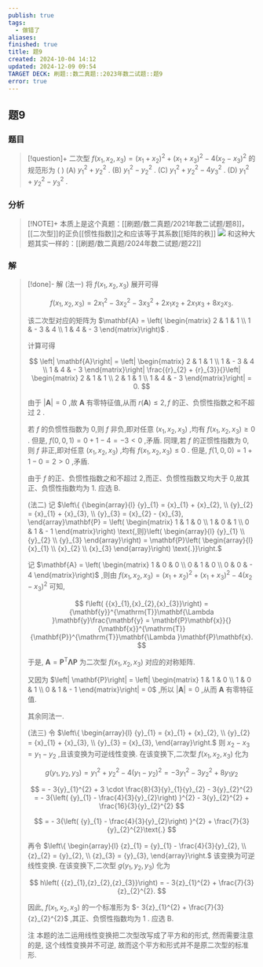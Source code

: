 ```yaml
---
publish: true
tags:
  - 做错了
aliases: 
finished: true
title: 题9
created: 2024-10-04 14:12
updated: 2024-12-09 09:54
TARGET DECK: 刷题::数二真题::2023年数二试题::题9
error: true
---
```

## 题9
### 题目
> [!question]+
> 二次型 $f\left( {{x}_{1},{x}_{2},{x}_{3}}\right) = {\left( {x}_{1} + {x}_{2}\right) }^{2} + {\left( {x}_{1} + {x}_{3}\right) }^{2} - 4{\left( {x}_{2} - {x}_{3}\right) }^{2}$ 的规范形为 ( )
> (A) ${y}_{1}^{2} + {y}_{2}^{2}$ . 
> (B) ${y}_{1}^{2} - {y}_{2}^{2}$ . 
> (C) ${y}_{1}^{2} + {y}_{2}^{2} - 4{y}_{3}^{2}$ . 
> (D) ${y}_{1}^{2} + {y}_{2}^{2} - {y}_{3}^{2}$ .
### 分析
> [!NOTE]+
> 本质上是这个真题：[[刷题/数二真题/2021年数二试题/题8]]，[[二次型]]的正负[[惯性指数]]之和应该等于其系数[[矩阵的秩]]
> ![](https://img.hwenyi.live/202412091755011.webp)
> 和这种大题其实一样的：[[刷题/数二真题/2024年数二试题/题22]]
### 解
> [!done]-
> 解 (法一) 将 $f\left( {{x}_{1},{x}_{2},{x}_{3}}\right)$ 展开可得
> 
> $$
> f\left( {{x}_{1},{x}_{2},{x}_{3}}\right) = 2{x}_{1}^{2} - 3{x}_{2}^{2} - 3{x}_{3}^{2} + 2{x}_{1}{x}_{2} + 2{x}_{1}{x}_{3} + 8{x}_{2}{x}_{3}.
> $$
> 
> 该二次型对应的矩阵为 $\mathbf{A} = \left( \begin{matrix} 2 & 1 & 1 \\ 1 & - 3 & 4 \\ 1 & 4 & - 3 \end{matrix}\right)$ .
> 
> 计算可得
> 
> $$
> \left| \mathbf{A}\right| = \left| \begin{matrix} 2 & 1 & 1 \\ 1 & - 3 & 4 \\ 1 & 4 & - 3 \end{matrix}\right| \frac{{r}_{2} + {r}_{3}}{}\left| \begin{matrix} 2 & 1 & 1 \\ 2 & 1 & 1 \\ 1 & 4 & - 3 \end{matrix}\right| = 0.
> $$
> 
> 由于 $\left| \mathbf{A}\right| = 0$ ,故 $\mathbf{A}$ 有零特征值,从而 $r\left( \mathbf{A}\right) \leq 2, f$ 的正、负惯性指数之和不超过 2 .
> 
> 若 $f$ 的负惯性指数为 0,则 $f$ 非负,即对任意 $\left( {{x}_{1},{x}_{2},{x}_{3}}\right)$ ,均有 $f\left( {{x}_{1},{x}_{2},{x}_{3}}\right) \geq 0$ . 但是, $f\left( {0,0,1}\right) = 0 + 1 - 4 = - 3 < 0$ ,矛盾. 同理,若 $f$ 的正惯性指数为 0,则 $f$ 非正,即对任意 $\left( {{x}_{1},{x}_{2},{x}_{3}}\right)$ ,均有 $f\left( {{x}_{1},{x}_{2},{x}_{3}}\right) \leq 0$ . 但是, $f\left( {1,0,0}\right) = 1 + 1 - 0 = 2 > 0$ ,矛盾.
> 
> 由于 $f$ 的正、负惯性指数之和不超过 2,而正、负惯性指数又均大于 0,故其正、负惯性指数均为 1. 应选 B.
> 
> (法二) 记 $\left\{ {\begin{array}{l} {y}_{1} = {x}_{1} + {x}_{2}, \\ {y}_{2} = {x}_{1} + {x}_{3}, \\ {y}_{3} = {x}_{2} - {x}_{3}, \end{array}\mathbf{P} = \left( \begin{matrix} 1 & 1 & 0 \\ 1 & 0 & 1 \\ 0 & 1 & - 1 \end{matrix}\right) \text{,则}\left( \begin{array}{l} {y}_{1} \\ {y}_{2} \\ {y}_{3} \end{array}\right) = \mathbf{P}\left( \begin{array}{l} {x}_{1} \\ {x}_{2} \\ {x}_{3} \end{array}\right) \text{.}}\right.$
> 
> 记 $\mathbf{A} = \left( \begin{matrix} 1 & 0 & 0 \\ 0 & 1 & 0 \\ 0 & 0 & - 4 \end{matrix}\right)$ ,则由 $f\left( {{x}_{1},{x}_{2},{x}_{3}}\right) = {\left( {x}_{1} + {x}_{2}\right) }^{2} + {\left( {x}_{1} + {x}_{3}\right) }^{2} - 4{\left( {x}_{2} - {x}_{3}\right) }^{2}$ 可知,
> 
> $$
> f\left( {{x}_{1},{x}_{2},{x}_{3}}\right) = {\mathbf{y}}^{\mathrm{T}}\mathbf{\Lambda }\mathbf{y}\frac{\mathbf{y} = \mathbf{P}\mathbf{x}}{}{\mathbf{x}}^{\mathrm{T}}{\mathbf{P}}^{\mathrm{T}}\mathbf{\Lambda }\mathbf{P}\mathbf{x}.
> $$
> 
> 于是, $\mathbf{A} = {\mathbf{P}}^{\mathrm{T}}\mathbf{\Lambda }\mathbf{P}$ 为二次型 $f\left( {{x}_{1},{x}_{2},{x}_{3}}\right)$ 对应的对称矩阵.
> 
> 又因为 $\left| \mathbf{P}\right| = \left| \begin{matrix} 1 & 1 & 0 \\ 1 & 0 & 1 \\ 0 & 1 & - 1 \end{matrix}\right| = 0$ ,所以 $\left| \mathbf{A}\right| = 0$ ,从而 $\mathbf{A}$ 有零特征值.
> 
> 其余同法一.
> 
> (法三) 令 $\left\{ \begin{array}{l} {y}_{1} = {x}_{1} + {x}_{2}, \\ {y}_{2} = {x}_{1} + {x}_{3}, \\ {y}_{3} = {x}_{3}, \end{array}\right.$ 则 ${x}_{2} - {x}_{3} = {y}_{1} - {y}_{2}$ ,且该变换为可逆线性变换. 在该变换下,二次型 $f\left( {{x}_{1},{x}_{2},{x}_{3}}\right)$ 化为
> 
> $$
> g\left( {{y}_{1},{y}_{2},{y}_{3}}\right) = {y}_{1}^{2} + {y}_{2}^{2} - 4{\left( {y}_{1} - {y}_{2}\right) }^{2} = - 3{y}_{1}^{2} - 3{y}_{2}^{2} + 8{y}_{1}{y}_{2}
> $$
> 
> $$
> = - 3{y}_{1}^{2} + 3 \cdot \frac{8}{3}{y}_{1}{y}_{2} - 3{y}_{2}^{2} = - 3{\left( {y}_{1} - \frac{4}{3}{y}_{2}\right) }^{2} - 3{y}_{2}^{2} + \frac{16}{3}{y}_{2}^{2}
> $$
> 
> $$
> = - 3{\left( {y}_{1} - \frac{4}{3}{y}_{2}\right) }^{2} + \frac{7}{3}{y}_{2}^{2}\text{.}
> $$
> 
> 再令 $\left\{ \begin{array}{l} {z}_{1} = {y}_{1} - \frac{4}{3}{y}_{2}, \\ {z}_{2} = {y}_{2}, \\ {z}_{3} = {y}_{3}, \end{array}\right.$ 该变换为可逆线性变换. 在该变换下,二次型 $g\left( {{y}_{1},{y}_{2},{y}_{3}}\right)$ 化为
> 
> $$
> h\left( {{z}_{1},{z}_{2},{z}_{3}}\right) = - 3{z}_{1}^{2} + \frac{7}{3}{z}_{2}^{2}.
> $$
> 
> 因此, $f\left( {{x}_{1},{x}_{2},{x}_{3}}\right)$ 的一个标准形为 $- 3{z}_{1}^{2} + \frac{7}{3}{z}_{2}^{2}$ ,其正、负惯性指数均为 1 . 应选 B.
> 
> 注 本题的法二运用线性变换把二次型改写成了平方和的形式, 然而需要注意的是, 这个线性变换并不可逆, 故而这个平方和形式并不是原二次型的标准形.